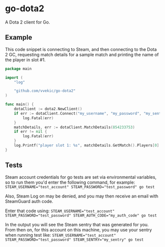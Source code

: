 go-dota2
========

A Dota 2 client for Go.

## Example
This code snippet is connecting to Steam, and then connecting to the Dota 2 GC, requesting match details for a sample match and printing the name of the player in slot #1.


```go
package main

import (
	"log"

	"github.com/vvekic/go-dota2"
)

func main() {
	dotaClient := dota2.NewClient()
	if err := dotaClient.Connect("my_username", "my_password", "my_sentry", ""); err != nil {
		log.Fatal(err)
	}
	matchDetails, err := dotaClient.MatchDetails(854233753)
	if err != nil {
		log.Fatal(err)
	}
	log.Printf("player slot 1: %s", matchDetails.GetMatch().Players[0].GetPlayerName())
}
```

## Tests
Steam account credentials for go tests are set via environmental variables, so to run them you'd enter the following command, for example: `STEAM_USERNAME="test_account" STEAM_PASSWORD="test_password" go test`

Also, Steam Log on may be denied, and you may then receive an email with SteamGuard auth code.

Enter that code using: `STEAM_USERNAME="test_account" STEAM_PASSWORD="test_password" STEAM_AUTH_CODE="my_auth_code" go test`

In the output you will see the Steam sentry that was generated for you. From then on, for this account on this machine, you may use your sentry when running test like: `STEAM_USERNAME="test_account" STEAM_PASSWORD="test_password" STEAM_SENTRY="my_sentry" go test`
